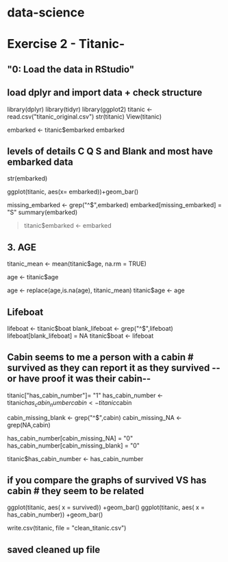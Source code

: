 # data-science
# Exercise 2 - Titanic-
## "0: Load the data in RStudio"
## load dplyr and import data + check structure 

library(dplyr)
library(tidyr)
library(ggplot2)
titanic <- read.csv("titanic_original.csv")
str(titanic)
View(titanic)

embarked <- titanic$embarked
embarked

## levels of details C Q S and Blank and most have embarked data

str(embarked)

ggplot(titanic, aes(x= embarked))+geom_bar()

missing_embarked <- grep("^$",embarked)
embarked[missing_embarked] = "S"
summary(embarked)

> titanic$embarked <- embarked
## 3. AGE

titanic_mean <- mean(titanic$age, na.rm = TRUE)

age <- titanic$age

age <- replace(age,is.na(age), titanic_mean)
titanic$age <- age
## Lifeboat

lifeboat <- titanic$boat
blank_lifeboat <- grep("^$",lifeboat)
lifeboat[blank_lifeboat] = NA
titanic$boat <- lifeboat

## Cabin seems to me a person with a cabin # survived as they can report it as they survived --or have proof it was their cabin--

titanic["has_cabin_number"]= "1"
has_cabin_number <- titanic$has_cabin_number
cabin <- titanic$cabin

cabin_missing_blank <- grep("^$",cabin)
cabin_missing_NA <- grep(NA,cabin)

has_cabin_number[cabin_missing_NA] = "0"
has_cabin_number[cabin_missing_blank] = "0"

titanic$has_cabin_number <- has_cabin_number

## if you compare the graphs of survived VS has cabin # they seem to be related
ggplot(titanic, aes( x = survived)) +geom_bar()
ggplot(titanic, aes( x = has_cabin_number)) +geom_bar()

write.csv(titanic, file = "clean_titanic.csv")

## saved cleaned up file